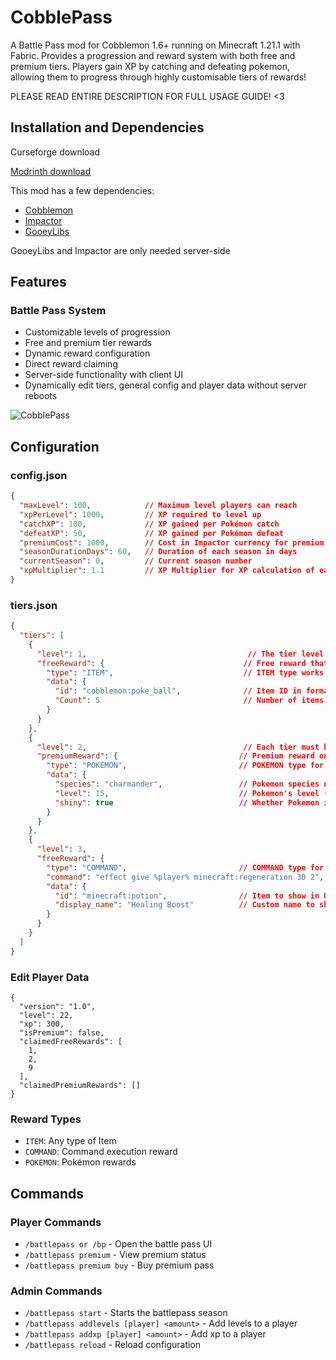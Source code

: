 # CobblePass

A Battle Pass mod for Cobblemon 1.6+ running on Minecraft 1.21.1 with Fabric. Provides a progression and reward system with both free and premium tiers. Players gain XP by catching and defeating pokemon, allowing them to progress through highly customisable tiers of rewards!

PLEASE READ ENTIRE DESCRIPTION FOR FULL USAGE GUIDE! <3
## Installation and Dependencies

Curseforge download

[Modrinth download
](https://modrinth.com/mod/cobble-pass)

This mod has a few dependencies:
- [Cobblemon](https://modrinth.com/mod/cobblemon)
- [Impactor](https://modrinth.com/mod/impactor)
- [GooeyLibs](https://modrinth.com/mod/gooeylibs)

GooeyLibs and Impactor are only needed server-side


## Features

### Battle Pass System
- Customizable levels of progression
- Free and premium tier rewards
- Dynamic reward configuration
- Direct reward claiming
- Server-side functionality with client UI
- Dynamically edit tiers, general config and player data without server reboots

![CobblePass](https://i.giphy.com/media/v1.Y2lkPTc5MGI3NjExaTU2ZTBpNWpkMXpyOTJyY3FnOWYxZHppOXRpcnhobm5veXU3bjVseCZlcD12MV9pbnRlcm5hbF9naWZfYnlfaWQmY3Q9Zw/YNbbM79OAECuE6HU5I/giphy.gif)
## Configuration

### config.json
```json
{
  "maxLevel": 100,            // Maximum level players can reach
  "xpPerLevel": 1000,         // XP required to level up
  "catchXP": 100,             // XP gained per Pokémon catch
  "defeatXP": 50,             // XP gained per Pokémon defeat
  "premiumCost": 1000,        // Cost in Impactor currency for premium pass
  "seasonDurationDays": 60,   // Duration of each season in days
  "currentSeason": 0,         // Current season number
  "xpMultiplier": 1.1         // XP Multiplier for XP calculation of each level
}
```

### tiers.json
```json
{
  "tiers": [
    {
      "level": 1,                                    // The tier level (required)
      "freeReward": {                               // Free reward that all players can claim
        "type": "ITEM",                             // ITEM type works with any mod's items
        "data": {
          "id": "cobblemon:poke_ball",              // Item ID in format "modid:item_name"
          "Count": 5                                // Number of items to give
        }
      }
    },
    {
      "level": 2,                                   // Each tier must have a unique level
      "premiumReward": {                           // Premium reward only for premium pass holders
        "type": "POKEMON",                         // POKEMON type for Pokemon rewards
        "data": {
          "species": "charmander",                 // Pokemon species name
          "level": 15,                             // Pokemon's level (optional)
          "shiny": true                            // Whether Pokemon is shiny (optional)
        }
      }
    },
    {
      "level": 3,
      "freeReward": {
        "type": "COMMAND",                         // COMMAND type for custom commands
        "command": "effect give %player% minecraft:regeneration 30 2",  // Command to execute (%player% replaced with player name)
        "data": {
          "id": "minecraft:potion",                // Item to show in UI
          "display_name": "Healing Boost"          // Custom name to show in UI (optional)
        }
      }
    }
  ]
}

```
### Edit Player Data
```
{
  "version": "1.0",
  "level": 22,
  "xp": 300,
  "isPremium": false,
  "claimedFreeRewards": [
    1,
    2,
    9
  ],
  "claimedPremiumRewards": []
}
```

### Reward Types
- `ITEM`: Any type of Item
- `COMMAND`: Command execution reward
- `POKEMON`: Pokémon rewards

## Commands

### Player Commands
- `/battlepass or /bp` - Open the battle pass UI
- `/battlepass premium` - View premium status
- `/battlepass premium buy` - Buy premium pass

### Admin Commands
- `/battlepass start` - Starts the battlepass season
- `/battlepass addlevels [player] <amount>` - Add levels to a player 
- `/battlepass addxp [player] <amount>` - Add xp to a player
- `/battlepass reload` - Reload configuration

